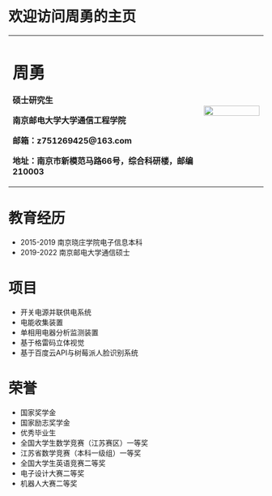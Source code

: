 # 欢迎访问周勇的主页
<table border="0">
  <tr>
    <td width="75%">
      <h1>周勇</h1>
      <p><b>硕士研究生</b></p>
      <p><b>南京邮电大学大学通信工程学院</b></p>
      <p><b>邮箱：z751269425@163.com</b></p>
      <p><b>地址：南京市新模范马路66号，综合科研楼，邮编210003 </b></p>
    </td>
    <td width="25%">
      <img src="zhouyong.png" width="100%">      
    </td>
  </tr>
</table>



# 教育经历
- 2015-2019 南京晓庄学院电子信息本科
- 2019-2022 南京邮电大学通信硕士

# 项目
- 开关电源并联供电系统
- 电能收集装置
- 单相用电器分析监测装置
- 基于格雷码立体视觉
- 基于百度云API与树莓派人脸识别系统

# 荣誉
- 国家奖学金
- 国家励志奖学金
- 优秀毕业生
- 全国大学生数学竞赛（江苏赛区）一等奖
- 江苏省数学竞赛（本科一级组）一等奖
- 全国大学生英语竞赛二等奖
- 电子设计大赛二等奖
- 机器人大赛二等奖


